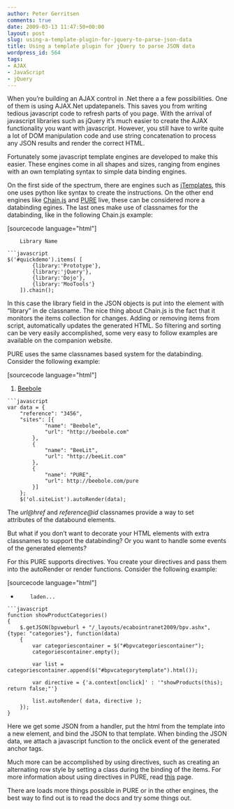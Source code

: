 ```yaml
---
author: Peter Gerritsen
comments: true
date: 2009-03-13 11:47:50+00:00
layout: post
slug: using-a-template-plugin-for-jquery-to-parse-json-data
title: Using a template plugin for jQuery to parse JSON data
wordpress_id: 564
tags:
- AJAX
- JavaScript
- jQuery
---
```


When you’re building an AJAX control in .Net there a a few possibilities. One of them is using AJAX.Net updatepanels. This saves you from writing tedious javascript code to refresh parts of you page. With the arrival of javascript libraries such as jQuery it’s much easier to create the AJAX functionality you want with javascript. However, you still have to write quite a lot of DOM manipulation code and use string concatenation
to process any JSON results and render the correct HTML.

Fortunately some javascript template engines are developed to make this easier. These engines come in all shapes and sizes, ranging from engines with an own templating syntax to simple data binding engines.

On the first side of the spectrum, there are engines such as [jTemplates](http://jtemplates.tpython.com/), this one uses python like syntax to create the instructions. On the other end engines like [Chain.js](http://wiki.github.com/raid-ox/chain.js) and [PURE](http://beebole.com/pure/) live, these can be considered more a databinding egines. The last ones make use of classnames for the databinding, like in the following Chain.js example:

[sourcecode language="html"]



	


		Library Name
	





```
```javascript
$('#quickdemo').items( [
		{library:'Prototype'},
		{library:'jQuery'},
		{library:'Dojo'},
		{library:'MooTools'}
	]).chain();
```

In this case the library field in the JSON objects is put into the element with “library” in de classname. The nice thing about Chain.js is the fact that it monitors the items collection for changes. Adding or removing items from script, automatically updates the generated HTML. So filtering and sorting can be very easily accomplished, some very easy to follow examples are available on the companion website.

PURE uses the same classnames based system for the databinding. Consider the following example:

[sourcecode language="html"]



	
  1. 
		[Beebole](http://beebole.com)
	


```
```javascript
var data = {
	"reference": "3456",
	"sites": [{
			"name": "Beebole",
			"url": "http://beebole.com"
		},
		{
			"name": "BeeLit",
			"url": "http://beeLit.com"
		},
		{
			"name": "PURE",
			"url": http://beebole.com/pure
		}]
	};
	$('ol.siteList').autoRender(data);
```

The _url@href_ and _reference@id_ classnames provide a way to set attributes of the databound elements.

But what if you don’t want to decorate your HTML elements with extra classnames to support the databinding? Or you want to handle some events of the generated elements?

For this PURE supports directives. You create your directives and pass them into the autoRender or render functions. Consider the following example:

[sourcecode language="html"]



	


		
  * 
			laden...
		

	



```
```javascript
function showProductCategories()
{
    $.getJSON(bpvweburl + "/_layouts/ecabointranet2009/bpv.ashx", {type: "categories"}, function(data)
    {
        var categoriescontainer = $("#bpvcategoriescontainer");
        categoriescontainer.empty();

        var list = categoriescontainer.append($("#bpvcategorytemplate").html());

        var directive = {'a.context[onclick]' : '"showProducts(this); return false;"'}

        list.autoRender( data, directive );
    });
}
```

Here we get some JSON from a handler, put the html from the template into a new element, and bind the JSON to that template. When binding the JSON data, we attach a javascript function to the onclick event of the generated anchor tags.

Much more can be accomplished by using directives, such as creating an alternating row style by setting a class during the binding of the items. For more information about using directives in PURE, read [this](http://wiki.github.com/pure/pure/what-is-a-directive) page.

There are loads more things possible in PURE or in the other engines, the best way to find out is to read the docs and try some things out.
